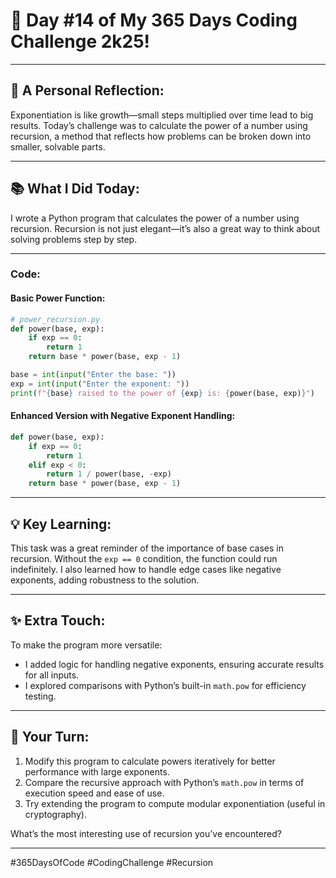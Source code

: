 # 🎯 Day #14 of My 365 Days Coding Challenge 2k25!  

---

## 💭 **A Personal Reflection:**  
Exponentiation is like growth—small steps multiplied over time lead to big results. Today’s challenge was to calculate the power of a number using recursion, a method that reflects how problems can be broken down into smaller, solvable parts.  

---

## 📚 **What I Did Today:**  
I wrote a Python program that calculates the power of a number using recursion. Recursion is not just elegant—it’s also a great way to think about solving problems step by step.  

---

### Code:

#### Basic Power Function:
```python
# power_recursion.py
def power(base, exp):
    if exp == 0:
        return 1
    return base * power(base, exp - 1)

base = int(input("Enter the base: "))
exp = int(input("Enter the exponent: "))
print(f"{base} raised to the power of {exp} is: {power(base, exp)}")
```

#### Enhanced Version with Negative Exponent Handling:
```python
def power(base, exp):
    if exp == 0:
        return 1
    elif exp < 0:
        return 1 / power(base, -exp)
    return base * power(base, exp - 1)
```

---

## 💡 **Key Learning:**  
This task was a great reminder of the importance of base cases in recursion. Without the `exp == 0` condition, the function could run indefinitely. I also learned how to handle edge cases like negative exponents, adding robustness to the solution.  

---

## ✨ **Extra Touch:**  
To make the program more versatile:  
- I added logic for handling negative exponents, ensuring accurate results for all inputs.  
- I explored comparisons with Python’s built-in `math.pow` for efficiency testing.  

---

## 🚀 **Your Turn:**  
1. Modify this program to calculate powers iteratively for better performance with large exponents.  
2. Compare the recursive approach with Python’s `math.pow` in terms of execution speed and ease of use.  
3. Try extending the program to compute modular exponentiation (useful in cryptography).  

What’s the most interesting use of recursion you’ve encountered?  

---

#365DaysOfCode #CodingChallenge #Recursion